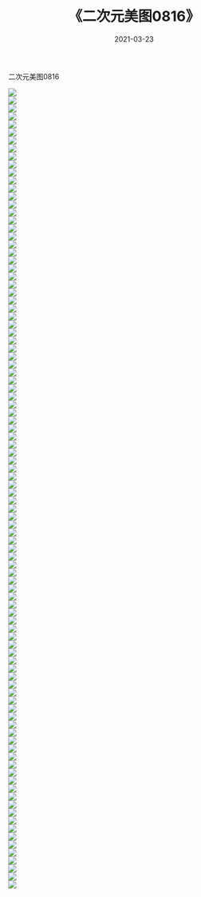 ﻿---
layout: post
title:  《二次元美图0816》
date:   2021-03-23
img: http://imgx.orgx.ga/二次元/2021/二次元美图0816/000.jpg
categories: [美女, 清纯, 唯美]
---

二次元美图0816

 ![](http://imgx.orgx.ga/二次元/2021/二次元美图0816/001.png) <br>![](http://imgx.orgx.ga/二次元/2021/二次元美图0816/002.png) <br>![](http://imgx.orgx.ga/二次元/2021/二次元美图0816/003.png) <br>![](http://imgx.orgx.ga/二次元/2021/二次元美图0816/004.png) <br>![](http://imgx.orgx.ga/二次元/2021/二次元美图0816/005.png) <br>![](http://imgx.orgx.ga/二次元/2021/二次元美图0816/006.png) <br>![](http://imgx.orgx.ga/二次元/2021/二次元美图0816/007.png) <br>![](http://imgx.orgx.ga/二次元/2021/二次元美图0816/008.png) <br>![](http://imgx.orgx.ga/二次元/2021/二次元美图0816/009.png) <br>![](http://imgx.orgx.ga/二次元/2021/二次元美图0816/010.png) <br>![](http://imgx.orgx.ga/二次元/2021/二次元美图0816/011.png) <br>![](http://imgx.orgx.ga/二次元/2021/二次元美图0816/012.png) <br>![](http://imgx.orgx.ga/二次元/2021/二次元美图0816/013.png) <br>![](http://imgx.orgx.ga/二次元/2021/二次元美图0816/014.png) <br>![](http://imgx.orgx.ga/二次元/2021/二次元美图0816/015.png) <br>![](http://imgx.orgx.ga/二次元/2021/二次元美图0816/016.png) <br>![](http://imgx.orgx.ga/二次元/2021/二次元美图0816/017.png) <br>![](http://imgx.orgx.ga/二次元/2021/二次元美图0816/018.png) <br>![](http://imgx.orgx.ga/二次元/2021/二次元美图0816/019.png) <br>![](http://imgx.orgx.ga/二次元/2021/二次元美图0816/020.png) <br>![](http://imgx.orgx.ga/二次元/2021/二次元美图0816/021.png) <br>![](http://imgx.orgx.ga/二次元/2021/二次元美图0816/022.png) <br>![](http://imgx.orgx.ga/二次元/2021/二次元美图0816/023.png) <br>![](http://imgx.orgx.ga/二次元/2021/二次元美图0816/024.png) <br>![](http://imgx.orgx.ga/二次元/2021/二次元美图0816/025.png) <br>![](http://imgx.orgx.ga/二次元/2021/二次元美图0816/026.png) <br>![](http://imgx.orgx.ga/二次元/2021/二次元美图0816/027.png) <br>![](http://imgx.orgx.ga/二次元/2021/二次元美图0816/028.png) <br>![](http://imgx.orgx.ga/二次元/2021/二次元美图0816/029.png) <br>![](http://imgx.orgx.ga/二次元/2021/二次元美图0816/030.png) <br>![](http://imgx.orgx.ga/二次元/2021/二次元美图0816/031.png) <br>![](http://imgx.orgx.ga/二次元/2021/二次元美图0816/032.png) <br>![](http://imgx.orgx.ga/二次元/2021/二次元美图0816/033.png) <br>![](http://imgx.orgx.ga/二次元/2021/二次元美图0816/034.png) <br>![](http://imgx.orgx.ga/二次元/2021/二次元美图0816/035.png) <br>![](http://imgx.orgx.ga/二次元/2021/二次元美图0816/036.png) <br>![](http://imgx.orgx.ga/二次元/2021/二次元美图0816/037.png) <br>![](http://imgx.orgx.ga/二次元/2021/二次元美图0816/038.png) <br>![](http://imgx.orgx.ga/二次元/2021/二次元美图0816/039.png) <br>![](http://imgx.orgx.ga/二次元/2021/二次元美图0816/040.png) <br>![](http://imgx.orgx.ga/二次元/2021/二次元美图0816/041.png) <br>![](http://imgx.orgx.ga/二次元/2021/二次元美图0816/042.png) <br>![](http://imgx.orgx.ga/二次元/2021/二次元美图0816/043.png) <br>![](http://imgx.orgx.ga/二次元/2021/二次元美图0816/044.png) <br>![](http://imgx.orgx.ga/二次元/2021/二次元美图0816/045.png) <br>![](http://imgx.orgx.ga/二次元/2021/二次元美图0816/046.png) <br>![](http://imgx.orgx.ga/二次元/2021/二次元美图0816/047.png) <br>![](http://imgx.orgx.ga/二次元/2021/二次元美图0816/048.png) <br>![](http://imgx.orgx.ga/二次元/2021/二次元美图0816/049.png) <br>![](http://imgx.orgx.ga/二次元/2021/二次元美图0816/050.png) <br>![](http://imgx.orgx.ga/二次元/2021/二次元美图0816/051.png) <br>![](http://imgx.orgx.ga/二次元/2021/二次元美图0816/052.png) <br>![](http://imgx.orgx.ga/二次元/2021/二次元美图0816/053.png) <br>![](http://imgx.orgx.ga/二次元/2021/二次元美图0816/054.png) <br>![](http://imgx.orgx.ga/二次元/2021/二次元美图0816/055.png) <br>![](http://imgx.orgx.ga/二次元/2021/二次元美图0816/056.png) <br>![](http://imgx.orgx.ga/二次元/2021/二次元美图0816/057.png) <br>![](http://imgx.orgx.ga/二次元/2021/二次元美图0816/058.png) <br>![](http://imgx.orgx.ga/二次元/2021/二次元美图0816/059.png) <br>![](http://imgx.orgx.ga/二次元/2021/二次元美图0816/060.png) <br>![](http://imgx.orgx.ga/二次元/2021/二次元美图0816/061.png) <br>![](http://imgx.orgx.ga/二次元/2021/二次元美图0816/062.png) <br>![](http://imgx.orgx.ga/二次元/2021/二次元美图0816/063.png) <br>![](http://imgx.orgx.ga/二次元/2021/二次元美图0816/064.png) <br>![](http://imgx.orgx.ga/二次元/2021/二次元美图0816/065.png) <br>![](http://imgx.orgx.ga/二次元/2021/二次元美图0816/066.png) <br>![](http://imgx.orgx.ga/二次元/2021/二次元美图0816/067.png) <br>![](http://imgx.orgx.ga/二次元/2021/二次元美图0816/068.png) <br>![](http://imgx.orgx.ga/二次元/2021/二次元美图0816/069.png) <br>![](http://imgx.orgx.ga/二次元/2021/二次元美图0816/070.png) <br>![](http://imgx.orgx.ga/二次元/2021/二次元美图0816/071.png) <br>![](http://imgx.orgx.ga/二次元/2021/二次元美图0816/072.png) <br>![](http://imgx.orgx.ga/二次元/2021/二次元美图0816/073.png) <br>![](http://imgx.orgx.ga/二次元/2021/二次元美图0816/074.png) <br>![](http://imgx.orgx.ga/二次元/2021/二次元美图0816/075.png) <br>![](http://imgx.orgx.ga/二次元/2021/二次元美图0816/076.png) <br>![](http://imgx.orgx.ga/二次元/2021/二次元美图0816/077.png) <br>![](http://imgx.orgx.ga/二次元/2021/二次元美图0816/078.png) <br>![](http://imgx.orgx.ga/二次元/2021/二次元美图0816/079.png) <br>![](http://imgx.orgx.ga/二次元/2021/二次元美图0816/080.png) <br>![](http://imgx.orgx.ga/二次元/2021/二次元美图0816/081.png) <br>![](http://imgx.orgx.ga/二次元/2021/二次元美图0816/082.png) <br>![](http://imgx.orgx.ga/二次元/2021/二次元美图0816/083.png) <br>![](http://imgx.orgx.ga/二次元/2021/二次元美图0816/084.png) <br>![](http://imgx.orgx.ga/二次元/2021/二次元美图0816/085.png) <br>![](http://imgx.orgx.ga/二次元/2021/二次元美图0816/086.png) <br>![](http://imgx.orgx.ga/二次元/2021/二次元美图0816/087.png) <br>![](http://imgx.orgx.ga/二次元/2021/二次元美图0816/088.png) <br>![](http://imgx.orgx.ga/二次元/2021/二次元美图0816/089.png) <br>![](http://imgx.orgx.ga/二次元/2021/二次元美图0816/090.png) <br>![](http://imgx.orgx.ga/二次元/2021/二次元美图0816/091.png) <br>![](http://imgx.orgx.ga/二次元/2021/二次元美图0816/092.png) <br>![](http://imgx.orgx.ga/二次元/2021/二次元美图0816/093.png) <br>![](http://imgx.orgx.ga/二次元/2021/二次元美图0816/094.png) <br>![](http://imgx.orgx.ga/二次元/2021/二次元美图0816/095.png) <br>![](http://imgx.orgx.ga/二次元/2021/二次元美图0816/096.png) <br>![](http://imgx.orgx.ga/二次元/2021/二次元美图0816/097.png) <br>![](http://imgx.orgx.ga/二次元/2021/二次元美图0816/098.png) <br>![](http://imgx.orgx.ga/二次元/2021/二次元美图0816/099.png) <br>![](http://imgx.orgx.ga/二次元/2021/二次元美图0816/100.png) <br>